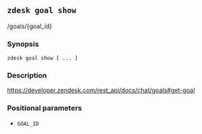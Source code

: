 ## `zdesk goal show`

/goals/{goal_id}

### Synopsis

    zdesk goal show [ ... ]

### Description

https://developer.zendesk.com/rest_api/docs/chat/goals#get-goal

### Positional parameters

* `GOAL_ID`

